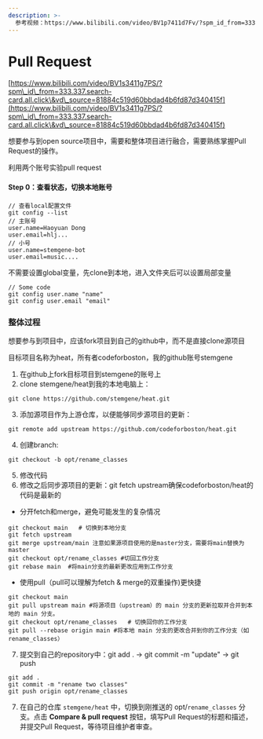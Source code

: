 ```yaml
---
description: >-
  参考视频：https://www.bilibili.com/video/BV1p7411d7Fv/?spm_id_from=333.337.search-card.all.click&vd_source=81884c519d60bbdad4b6fd87d340415f
---
```


# Pull Request

[https://www.bilibili.com/video/BV1s3411g7PS/?spm\_id\_from=333.337.search-card.all.click\&vd\_source=81884c519d60bbdad4b6fd87d340415f](https://www.bilibili.com/video/BV1s3411g7PS/?spm\_id\_from=333.337.search-card.all.click\&vd\_source=81884c519d60bbdad4b6fd87d340415f)

想要参与到open source项目中，需要和整体项目进行融合，需要熟练掌握Pull Request的操作。

利用两个账号实验pull request

#### Step 0：查看状态，切换本地账号

```
// 查看local配置文件
git config --list
// 主账号
user.name=Haoyuan Dong
user.email=hlj...
// 小号
user.name=stemgene-bot
user.email=music....
```

不需要设置global变量，先clone到本地，进入文件夹后可以设置局部变量

```
// Some code
git config user.name "name"
git config user.email "email"
```

### 整体过程

想要参与到项目中，应该fork项目到自己的github中，而不是直接clone源项目

目标项目名称为heat，所有者codeforboston，我的github账号stemgene

1. 在github上fork目标项目到stemgene的账号上
2. clone stemgene/heat到我的本地电脑上：

```
git clone https://github.com/stemgene/heat.git
```

3. 添加源项目作为上游仓库，以便能够同步源项目的更新：

```
git remote add upstream https://github.com/codeforboston/heat.git
```

4. 创建branch:&#x20;

```
git checkout -b opt/rename_classes
```

5. 修改代码
6. 修改之后同步源项目的更新：git fetch upstream确保codeforboston/heat的代码是最新的

* 分开fetch和merge，避免可能发生的复杂情况

```
git checkout main   # 切换到本地分支
git fetch upstream
git merge upstream/main 注意如果源项目使用的是master分支，需要将main替换为master
git checkout opt/rename_classes #切回工作分支
git rebase main  #将main分支的最新更改应用到工作分支
```

* 使用pull（pull可以理解为fetch & merge的双重操作)更快捷

```
git checkout main
git pull upstream main #将源项目（upstream）的 main 分支的更新拉取并合并到本地的 main 分支。
git checkout opt/rename_classes   # 切换回你的工作分支
git pull --rebase origin main #将本地 main 分支的更改合并到你的工作分支（如 rename_classes）
```

7. 提交到自己的repository中：git add . -> git commit -m "update" -> git push

```
git add .
git commit -m "rename two classes"
git push origin opt/rename_classes
```

7. 在自己的仓库 `stemgene/heat` 中，切换到刚推送的 opt/`rename_classes` 分支。点击 **Compare & pull request** 按钮，填写Pull Request的标题和描述，并提交Pull Request，等待项目维护者审查。
